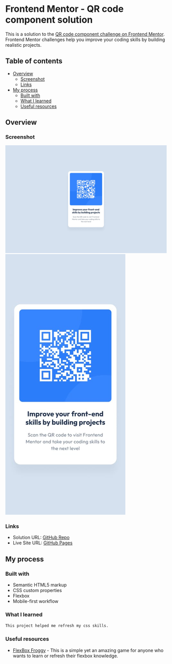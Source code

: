 # Frontend Mentor - QR code component solution

This is a solution to the [QR code component challenge on Frontend Mentor](https://www.frontendmentor.io/challenges/qr-code-component-iux_sIO_H). Frontend Mentor challenges help you improve your coding skills by building realistic projects.

## Table of contents

- [Overview](#overview)
  - [Screenshot](#screenshot)
  - [Links](#links)
- [My process](#my-process)
  - [Built with](#built-with)
  - [What I learned](#what-i-learned)
  - [Useful resources](#useful-resources)

## Overview

### Screenshot

![](./design/desktop-design.jpg)
![](./design/mobile-design.jpg)

### Links

- Solution URL: [GitHub Repo](https://github.com/Dhia-zorai/qr-code)
- Live Site URL: [GitHub Pages](https://dhia-zorai.github.io/qr-code)

## My process

### Built with

- Semantic HTML5 markup
- CSS custom properties
- Flexbox
- Mobile-first workflow

### What I learned

```css
This project helped me refresh my css skills.
```

### Useful resources

- [FlexBox Froggy](https://flexboxfroggy.com/) - This is a simple yet an amazing game for anyone who wants to learn or refresh their flexbox knowledge.
